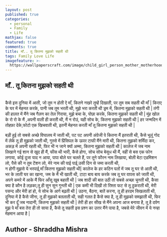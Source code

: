 ```yaml
---
layout: post
published: true
categories:
  - personal
  - Family
  - Life
mathjax: false
featured: true
comments: true
title: माँ.. तू कितना मुझको सहती थी
tags: Family Love Life
imagefeature: >-
  https://wallpaperscraft.com/image/child_girl_person_mother_motherhood_67599_1920x1080.jpg
---
```

## माँ.. तू कितना मुझको सहती थी

<imd src = https://wallpaperscraft.com/image/child_girl_person_mother_motherhood_67599_1920x1080.jpg /><br>
कैसे इस दुनिया में आती, जो तुम न होती ऐ माँ, 
कितने नखरे तुम्हें दिखाती, पर तुम सब सहती थी माँ |
किराए के घर में मेहनत करके, पानी जब तुम भरती थी, 
मुझे भरा करती थी ड्रम में, कितना मुझको सहती थी |
तंगी की हालत में मैंने जब गैलन का तेल गिराया, 
मुझे बचा के, पोछा करके, कितना मुझको सहती थी |
मुंह खोल के रो रो के मैं ,अपनी वाली ही करती थी, 
मैं न रोउं, यही सोच के, कितना मुझको सहती थी |
हर जन्मदिन में तोहफ़ा देके,फोटो एक खिचवाती थी, 
इतनी मेहनत करती माँ तू कितना मुझको सहती थी |

बड़ी हुई तो सबसे अच्छे विघालय में जाती थी, 
पट पट अपनी अंग्रेजी पे कितना मैं इतराती थी, 
कैसे भूलूं गोद में लेके तू ही मुझको जाती थी, 
गुस्से में प्रिंसिपल के ऊपर टाफी मैंने मारी थी, 
कितना तुझको शर्मिंदा कर, अकड़ में अपनी रहती थी, 
फिर भी न जाने क्यों अम्मा, कितना मुझको सहती थी |
कालेज में जब नाम लिखाने गई शान से खुद ही मैं, 
फीस थी भारी, कैसे होगा, सोच सोच बेसुध थी मैं, 
वहीं से बस एक फोन लगाया, कोई दूजा याद न आया, 
पापा बोले घर चलते हैं, पर तूने फौरन नाम लिखाया,
बोली बेटा एडमिशन लो, पैसे की न तुम टेंशन लो, 
मेरे नाम की पाई पाई,उसी दिन से जमा करती थी,  
न होगी मुझसे ये भरपाई,माँ कितना मुझको सहती थी| 
कालेज के हर कठिन पलों में जब तू घर से आती थी, 
भर के लाती घर का खाना, जम के मैं भी खाती थी, 
टाटा बाय बाय करके जब तू घर वापस को जाती थी, 
अपने कमरे में आके मैं फिर आँसू खूब बहाती थी |
जब शादी की बात उठी तो सबसे अच्छा चुनती थी, 
कैसा क्या है कौन है लड़का,तू ही सुन सुन गुनती थी |
एक कमी भी दिखी तो रिश्ता फट से तू ठुकराती थी, 
मेरी पसन्द और मेरी हां हो, ये सोच के आगे बढ़ती थी |
उठना, बैठना, बातें करना, तू ही हरदम सिखलाती थी,
दुनिया में है कैसे जीना, तू ही मुझको बतलाती थी, 
सही गलत है कैसे क्या है, तू ही मुझको समझाती थी, 
फिर भी कर दूँ जब नादानी, कितना मुझको सहती थी |
तेरी ही हर सीख से मैंने अपना आज बनाया है, 
तू है दर्पण मुझ पे माँ बस तेरा ही तो साया है, 
कैसे तू सहती इस प्रश्न का उत्तर मैंने पाया है, 
जबसे मेरे जीवन में ये नन्हा मेहमान आया है |

## Author - Shraddha Mishra
